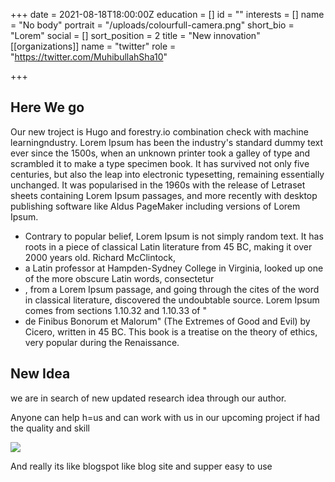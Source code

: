 +++
date = 2021-08-18T18:00:00Z
education = []
id = ""
interests = []
name = "No body"
portrait = "/uploads/colourfull-camera.png"
short_bio = "Lorem"
social = []
sort_position = 2
title = "New innovation"
[[organizations]]
name = "twitter"
role = "https://twitter.com/MuhibullahSha10"

+++
## **Here We go**

Our new troject is Hugo and forestry.io combination check with machine learningndustry. Lorem Ipsum has been the industry's standard dummy text ever since the 1500s, when an unknown printer took a galley of type and scrambled it to make a type specimen book. It has survived not only five centuries, but also the leap into electronic typesetting, remaining essentially unchanged. It was popularised in the 1960s with the release of Letraset sheets containing Lorem Ipsum passages, and more recently with desktop publishing software like Aldus PageMaker including versions of Lorem Ipsum.

* Contrary to popular belief, Lorem Ipsum is not simply random text. It has roots in a piece of classical Latin literature from 45 BC, making it over 2000 years old. Richard McClintock, 
* a Latin professor at Hampden-Sydney College in Virginia, looked up one of the more obscure Latin words, consectetur
* , from a Lorem Ipsum passage, and going through the cites of the word in classical literature, discovered the undoubtable source. Lorem Ipsum comes from sections 1.10.32 and 1.10.33 of "
* de Finibus Bonorum et Malorum" (The Extremes of Good and Evil) by Cicero, written in 45 BC. This book is a treatise on the theory of ethics, very popular during the Renaissance.

## New Idea

we are in search of new updated research idea through our author.

Anyone can help h=us and can work with us in our upcoming project if had the quality and skill

![](/uploads/colourfull-camera.png)

And really its like blogspot like blog site and supper easy to use 